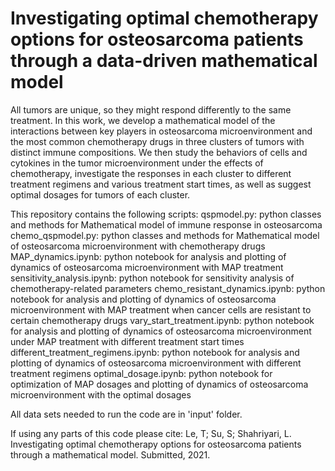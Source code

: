 # Investigating optimal chemotherapy options for osteosarcoma patients through a data-driven mathematical model

All tumors are unique, so they might respond differently to the same treatment. In this work, we develop a mathematical model of the interactions between key players in osteosarcoma microenvironment and the most common chemotherapy drugs in three clusters of tumors with distinct immune compositions. We then study the behaviors of cells and cytokines in the tumor microenvironment under the effects of chemotherapy, investigate the responses in each cluster to different treatment regimens and various treatment start times, as well as suggest optimal dosages for tumors of each cluster.

This repository contains the following scripts:
qspmodel.py: python classes and methods for Mathematical model of immune response in osteosarcoma
chemo_qspmodel.py: python classes and methods for Mathematical model of osteosarcoma microenvironment with chemotherapy drugs
MAP_dynamics.ipynb: python notebook for analysis and plotting of dynamics of osteosarcoma microenvironment with MAP treatment
sensitivity_analysis.ipynb: python notebook for sensitivity analysis of chemotherapy-related parameters
chemo_resistant_dynamics.ipynb: python notebook for analysis and plotting of dynamics of osteosarcoma microenvironment with MAP treatment when cancer cells are resistant to certain chemotherapy drugs
vary_start_treatment.ipynb: python notebook for analysis and plotting of dynamics of osteosarcoma microenvironment under MAP treatment with different treatment start times
different_treatment_regimens.ipynb: python notebook for analysis and plotting of dynamics of osteosarcoma microenvironment with different treatment regimens
optimal_dosage.ipynb: python notebook for optimization of MAP dosages and plotting of dynamics of osteosarcoma microenvironment with the optimal dosages

All data sets needed to run the code are in 'input' folder.

If using any parts of this code please cite:
Le, T; Su, S; Shahriyari, L. Investigating optimal chemotherapy options for osteosarcoma patients through a mathematical model. Submitted, 2021. 
